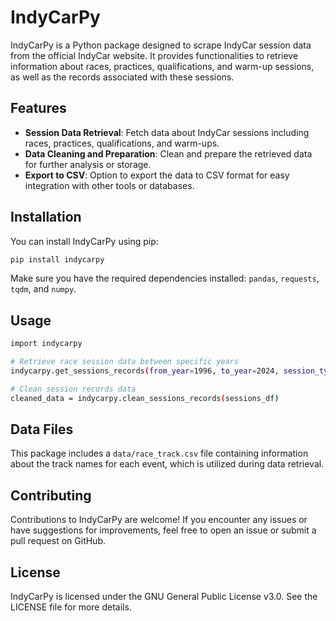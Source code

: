 # IndyCarPy

IndyCarPy is a Python package designed to scrape IndyCar session data from
the official IndyCar website. It provides functionalities to retrieve
information about races, practices, qualifications, and warm-up sessions,
as well as the records associated with these sessions.

## Features

- **Session Data Retrieval**: Fetch data about IndyCar sessions including
  races, practices, qualifications, and warm-ups.
- **Data Cleaning and Preparation**: Clean and prepare the retrieved data
  for further analysis or storage.
- **Export to CSV**: Option to export the data to CSV format for easy
  integration with other tools or databases.

## Installation

You can install IndyCarPy using pip:

```bash
pip install indycarpy
```

Make sure you have the required dependencies installed: `pandas`,
`requests`, `tqdm`, and `numpy`.

## Usage

```bash
import indycarpy

# Retrieve race session data between specific years
indycarpy.get_sessions_records(from_year=1996, to_year=2024, session_type="R", data_format="df")

# Clean session records data
cleaned_data = indycarpy.clean_sessions_records(sessions_df)
```

## Data Files

This package includes a `data/race_track.csv` file containing information
about the track names for each event, which is utilized during data
retrieval.

## Contributing

Contributions to IndyCarPy are welcome! If you encounter any issues or have
suggestions for improvements, feel free to open an issue or submit a pull
request on GitHub.

## License

IndyCarPy is licensed under the GNU General Public License v3.0. See the
LICENSE file for more details.
